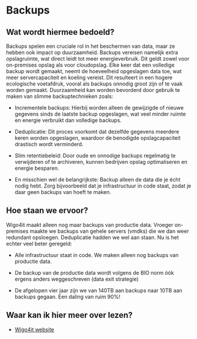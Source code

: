 # Backups

## Wat wordt hiermee bedoeld?
Backups spelen een cruciale rol in het beschermen van data, maar ze hebben ook impact op duurzaamheid. Backups vereisen namelijk extra opslagruimte, wat direct leidt tot meer energieverbruik. Dit geldt zowel voor on-premises opslag als voor cloudopslag. Elke keer dat een volledige backup wordt gemaakt, neemt de hoeveelheid opgeslagen data toe, wat meer servercapaciteit en koeling vereist. Dit resulteert in een hogere ecologische voetafdruk, vooral als backups onnodig groot zijn of te vaak worden gemaakt.
Duurzaamheid kan worden bevorderd door gebruik te maken van slimme backuptechnieken zoals:

- Incrementele backups: Hierbij worden alleen de gewijzigde of nieuwe gegevens sinds de laatste backup opgeslagen, wat veel minder ruimte en energie verbruikt dan volledige backups.

- Deduplicatie: Dit proces voorkomt dat dezelfde gegevens meerdere keren worden opgeslagen, waardoor de benodigde opslagcapaciteit drastisch wordt verminderd.

- Slim retentiebeleid: Door oude en onnodige backups regelmatig te verwijderen of te archiveren, kunnen bedrijven opslag optimaliseren en energie besparen.

- En misschien wel de belangrijkste: Backup alleen de data die je écht nodig hebt. Zorg bijvoorbeeld dat je infrastructuur in code staat, zodat je daar geen backups van hoeft te maken.

## Hoe staan we ervoor?
Wigo4it maakt alleen nog maar backups van productie data. Vroeger on-premises maakte we backups van gehele servers (vmdks) die we dan weer redundant opsloegen. Deduplicatie hadden we wel aan staan. Nu is het echter veel beter geregeld:

- Alle infrastructuur staat in code. We maken alleen nog backups van productie data. 

- De backup van de productie data wordt volgens de BIO norm óók ergens anders weggeschreven (data exit strategie)

- De afgelopen vier jaar zijn we van 140TB aan backups naar 10TB aan backups gegaan. Een daling van ruim 90%!

## Waar kan ik hier meer over lezen?
- <a href="https://www.wigo4it.nl/?utm=duurzaamheidsradar">Wigo4it website</a>